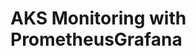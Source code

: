 # AKS Monitoring with PrometheusGrafana                                                                                                                                                                                                                                                                                                                                                                                                                                                                                                                      
